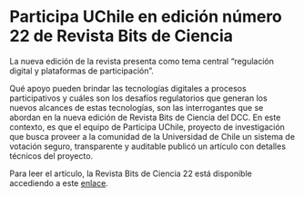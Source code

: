 # Participa UChile en edición número 22 de Revista Bits de Ciencia

La nueva edición de la revista presenta como tema central “regulación digital y plataformas de participación”.

Qué apoyo pueden brindar las tecnologías digitales a procesos participativos y cuáles son los desafíos regulatorios que generan los nuevos alcances de estas tecnologías, son las interrogantes que se abordan en la nueva edición de Revista Bits de Ciencia del DCC. En este contexto, es que el equipo de Participa UChile, proyecto de investigación que busca proveer a la comunidad de la Universidad de Chile un sistema de votación seguro, transparente y auditable publicó un artículo con detalles técnicos del proyecto.

Para leer el artículo, la Revista Bits de Ciencia 22 está disponible accediendo a este [enlace](https://www.dcc.uchile.cl/Bitsdeciencia22.pdf).